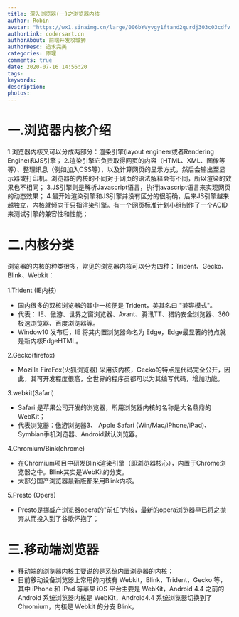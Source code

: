```yaml
---
title: 深入浏览器(一)之浏览器内核
author: Robin
avatar: "https://wx1.sinaimg.cn/large/006bYVyvgy1ftand2qurdj303c03cdfv.jpg"
authorLink: codersart.cn
authorAbout: 前端开发攻城狮
authorDesc: 追求完美
categories: 原理
comments: true
date: 2020-07-16 14:56:20
tags:
keywords:
description:
photos:
---
```


# 一.浏览器内核介绍

1.浏览器内核又可以分成两部分：渲染引擎(layout engineer或者Rendering Engine)和JS引擎；
2.渲染引擎它负责取得网页的内容（HTML、XML、图像等等）、整理讯息（例如加入CSS等），以及计算网页的显示方式，然后会输出至显示器或打印机。浏览器的内核的不同对于网页的语法解释会有不同，所以渲染的效果也不相同；
3.JS引擎则是解析Javascript语言，执行javascript语言来实现网页的动态效果；
4.最开始渲染引擎和JS引擎并没有区分的很明确，后来JS引擎越来越独立，内核就倾向于只指渲染引擎。有一个网页标准计划小组制作了一个ACID来测试引擎的兼容性和性能；

# 二.内核分类

浏览器的内核的种类很多，常见的浏览器内核可以分为四种：Trident、Gecko、Blink、Webkit：

1.Trident (IE内核)

  - 国内很多的双核浏览器的其中一核便是 Trident，美其名曰 "兼容模式"。
  - 代表： IE、傲游、世界之窗浏览器、Avant、腾讯TT、猎豹安全浏览器、360极速浏览器、百度浏览器等。
  - Window10 发布后，IE 将其内置浏览器命名为 Edge，Edge最显著的特点就是新内核EdgeHTML。

2.Gecko(firefox)
  - Mozilla FireFox(火狐浏览器) 采用该内核，Gecko的特点是代码完全公开，因此，其可开发程度很高，全世界的程序员都可以为其编写代码，增加功能。 

3.webkit(Safari)
  - Safari 是苹果公司开发的浏览器，所用浏览器内核的名称是大名鼎鼎的 WebKit；
  - 代表浏览器：傲游浏览器3、 Apple Safari (Win/Mac/iPhone/iPad)、Symbian手机浏览器、Android默认浏览器。

4.Chromium/Bink(chrome)
  - 在Chromium项目中研发Blink渲染引擎（即浏览器核心），内置于Chrome浏览器之中。Blink其实是WebKit的分支。
  - 大部分国产浏览器最新版都采用Blink内核。

5.Presto (Opera)
  - Presto是挪威产浏览器opera的"前任"内核，最新的opera浏览器早已将之抛弃从而投入到了谷歌怀抱了；

# 三.移动端浏览器

- 移动端的浏览器内核主要说的是系统内置浏览器的内核；
- 目前移动设备浏览器上常用的内核有 Webkit，Blink，Trident，Gecko 等，其中 iPhone 和 iPad 等苹果 iOS 平台主要是 WebKit，Android 4.4 之前的 Android 系统浏览器内核是 WebKit，Android4.4 系统浏览器切换到了Chromium，内核是 Webkit 的分支 Blink，
